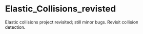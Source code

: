 # Elastic_Collisions_revisted
Elastic collisions project revisited; still minor bugs. Revisit collision detection.
